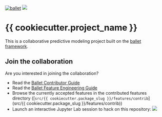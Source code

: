 [![ballet](https://img.shields.io/static/v1?label=built%20with&message=ballet&color=FCDD35)](https://github.com/ballet/ballet)
<a href="https://mybinder.org/v2/gh/{{ cookiecutter.github_owner }}/{{ cookiecutter.project_slug }}/master?urlpath=lab" target="_blank" rel="nofollow"><img src="https://ballet.github.io/ballet/_static/launch-assemble.svg" style="max-width:100%;"></a>

# {{ cookiecutter.project_name }}

This is a collaborative predictive modeling project built on the [ballet framework](https://github.com/ballet/ballet).

## Join the collaboration

Are you interested in joining the collaboration?

- Read the [Ballet Contributor Guide](https://ballet.github.io/ballet/contributor_guide.html)
- Read the [Ballet Feature Engineering Guide](https://ballet.github.io/ballet/feature_engineering_guide.html)
- Browse the currently accepted features in the contributed features
    directory ([`src/{{ cookiecutter.package_slug }}/features/contrib`](src/{{ cookiecutter.package_slug }}/features/contrib))
- Launch an interactive Jupyter Lab session to hack on this repository:
    <a href="https://mybinder.org/v2/gh/{{ cookiecutter.github_owner }}/{{ cookiecutter.project_slug }}/master?urlpath=lab" target="_blank" rel="nofollow" ><img src="https://ballet.github.io/ballet/_static/launch-assemble.svg" style="max-width:100%;"></a>
